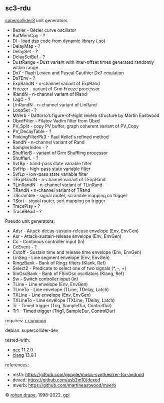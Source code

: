 sc3-rdu
-------

[supercollider3](http://audiosynth.com/) unit generators

- Bezier - Bézier curve oscillator
- BufMemCpy - ?
- Dl - load dsp code from dynamic library (.so)
- DelayMap - ?
- DelaySet - ?
- DelaySetBuf - ?
- DustRange - Dust variant with inter-offset times generated randomly within range
- Dx7 - Raph Levien and Pascal Gauthier Dx7 emulation
- Dx7Env - ?
- ExpRandN - n-channel variant of ExpRand
- Freezer - variant of Grm Freeze processor
- IRandN - n-channel variant of IRand
- LagC - ?
- LinRandN - n-channel variant of LinRand
- LoopSet - ?
- MVerb - Dattorro’s figure-of-eight reverb structure by Martin Eastwood
- ObxdFilter - Filatov Vadim filter from Obxd
- PV\_Split - copy PV buffer, graph coherent variant of PV_Copy
- PV\_DecayTable - ?
- PinkingFilterPk3 - Paul Kellet's refined method
- RandN - n-channel variant of Rand
- SamplerIndex - ?
- ShufflerB - variant of Grm Shuffling processor
- ShufflerL - ?
- SvfBp - band-pass state variable filter
- SvfHp - high-pass state variable filter
- SvfLp - low-pass state variable filter
- TExpRandN - n-channel variant of TExpRand
- TLinRandN - n-channel variant of TLinRand
- TRandN - n-channel variant of TRand
- TScramble - signal router, scramble mapping on trigger
- TSort - signal router, sort mapping on trigger
- TracePlay - ?
- TraceRead - ?

Pseudo unit generators:

- Adsr - Attack-decay-sustain-release envelope (Env, EnvGen)
- Asr - Attack-sustain-release envelope (Env, EnvGen)
- Cc - Continous controller input (In)
- CcEvent - ?
- Cutoff - Sustain time and release time envelope (Env, EnvGen)
- LinSeg - Line segment envelope (Env, EnvGen)
- RingzBank - Bank of Ringz filters (Klank, Ref)
- Select2 - Predicate to select one of two signals (*, -, +)
- SinOscBank - Bank of FSinOsc oscillators (Klang, Ref)
- Sw - Switch controller input (In)
- TLine - Line envelope (Env, EnvGen)
- TLineTo - Line envelope (TLine, TDelay, Latch)
- TXLine - Line envelope (Env, EnvGen)
- TXLineTo - Line envelope (TXLine, TDelay, Latch)
- Tr - Timed trigger (Trig, SampleDur, ControlDur)
- Tr1 - Timed trigger (Trig1, SampleDur, ControlDur)

requires: [r-common](?t=r-common)

debian: supercollider-dev

tested-with:

- [gcc](http://gcc.gnu.org/) 11.2.0
- [clang](https://clang.llvm.org/) 13.0.1

references:

- msfa: <https://github.com/google/music-synthesizer-for-android>
- dexed: <https://github.com/asb2m10/dexed>
- mverb: <https://github.com/martineastwood/mverb>

© [rohan drape](http://rohandrape.net/), 1998-2022, [gpl](http://gnu.org/copyleft/)
